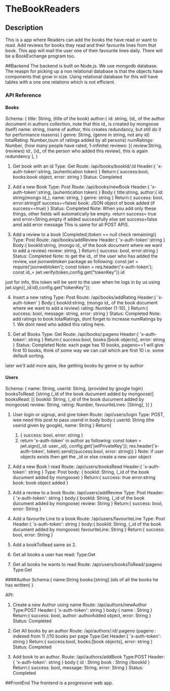 # TheBookReaders

## Description
This is a app where Readers can add the books the have read or want to read. Add reviews for books they read and their favourite lines from that book. This app will mail the user one of their favourite lines daily. There will be a BookExchange program too.

##Backend
The backend is built on Node.js. We use mongodb database. The reaspn for picking up a non relational database is that the objects have components that grow in size. Using relational database for this will have tables with a one one relations which is not efficient.

### API Reference
#### Books
Schema:
{
    title: String, (title of the book)
    author:{
        id: string, (id_ of the author document in authors collection, note that this id_ is created by mongoose itself)
        name: string, (name of author, this creates redundancy, but still do it for performance reasons)
    }
    genre: String, (genre in string, not any id)
    totalRating: Number,(sum of ratings added by all persons)
    numRatings: Number, (how many people have rated, 1-infinite)
    reviews: [{ 
        review:String, (reviews)
        id:, (id_ of the person who added this review), this is again redundency
    ], 
}

1. Get book with an id
Type: Get
Route: /api/books/bookId/:id
Header:{
    'x-auth-token':string, (auhentication token)
}
Return:{
    success:bool,
    books:book object,
    error: string
}
Status: Completed

2. Add a new Book
Type: Post
Route: /api/books/newBook
Header:{
    'x-auth-token':string, (auhentication token)
}
Body:{
    title:string,
    author:{
        id: string(mongo id_),
        name: string,
    }
    genre: string
}
Return:{
    success: bool,
    error:string(if success==false)
    book: JSON object of book added (if success==true)
}
Status: Completed
Note: When you add only these things, other fields will automatically be empty. return success= true and error=String.empty if added successfully else set success=false amd add error message This is same for all POST APIS.

3. Add a review to a book (Completed;(token == null check remaining))
Type: Post
Route: /api/books/addReview
Header:{
    'x-auth-token':string
}
Body:{
    bookId:string, (mongo id_ of the book document where we want to add a review)
    review: string,
}
Return:{
    success: bool,
    error:string
}
Status: Completed
Note: to get the id_ of the user who has added the review, use jsonwebtoken package as following:
const jwt = require('jsonwebtoken');
const token = req.header('x-auth-token');
const id_= jwt.verify(token,config.get("tokenKey")).id

just for info, this token will be sent to the user when he logs in by us using jwt.sign({_id:id},config.get("tokenKey"));

4. Insert a new rating
Type: Post
Route:  /api/books/addRating
Header:{
    'x-auth-token'
}
Body:{
    bookId:string, (mongo id_ of the book document where we want to add a review)
    rating: Number (1-10),
}
Return:{
    success: bool,
    message: string,
    error: string
}
Status: Completed
Note: add ratings to book.totalRatings, dont forget to increase numRatings by 1. We dont need who added this rating here.

5. Get all Books
Type: Get
Route: /api/books/:pageno
Header:{
    'x-auth-token': string
}
Return:{
    success:bool,
    books:[book objects],
    error: string
}
Status: Completed
Note: each page has 10 books, pageno==1 will give first 10 books, think of some way we can call which are first 10 i.e. some default sorting.

later we'll add more apis, like gettiing books by genre or by author

#### Users
Schema:
{
    name: String,
    userId: String, (provided by google login)
    booksToRead: [string (_id of the book ducument added by mongoose)]
    booksRead: [{
        bookId: String, (_id of the book ducument added by mongoose)
        review: String,
        rating: Number,
        favouriteLines: [String],
    }]
}

1. User login or signup, and give token
Route: /api/users/login
Type: POST, wee need this post to pass userid in body
body:{
    userId: String (the userid given by google),
    name: String
}
Return{
    1. {
        success: bool,
        error: string
    }
    2. return 'x-auth-token' in author as following:
    const token = jwt.sign({_id: user._id}, config.get('jwtPrivateKey'));
    res.header('x-auth-token', token).send({success:bool, error: string}) 
}
Note: if user objects exists then get the _id or else create a new user object

2. Add a new Book I read
Route: /api/users/booksRead
Header:{
    'x-auth-token': string
}
Type: Post
body: {
    bookId: String, (_id of the book ducument added by mongoose)
}
Return:{
    success: true
    error:string
    book: book object added
}

3. Add a review to a book
Route: /api/users/addReview
Type: Post
Header:{
    'x-auth-token': string
}
body:{
    bookId: String, (_id of the book ducument added by mongoose)
    review: String
}
Return:{
    success: bool,
    error: String
}

4. Add a favourite Line to a book
Route: /api/users/favouriteLine
Type: Post
Header:{
    'x-auth-token': string
}
body:{
    bookId: String, (_id of the book ducument added by mongoose)
    favouriteLine: String
}
Return:{
    success: bool,
    error: String
}


5. Add a bookToRead
    same as 2.

6. Get all books a user has read:
Type:Get

7. Get all books he wants to read
Route: /api/users/booksToRead/:pageno
Type:Get

####Author
Schema:{
    name:String
    books:[string] (ids of all the books he has written)
}

API:
1. Create a new Author using name
Route: /api/authors/newAuthor
Type:POST
Header:{
    'x-auth-token': string
}
body:{
    name : String
}
Return:{
    success: bool,
    author: authorAdded object,
    error: String
}
Status: Completed

2. Get All books by an author
Route: /api/authors/:id/:pageno
(pageno : indexed from 1)
//10 books per page
Type:Get
Header:{
    'x-auth-token': string
}
Return:{
    success:bool,
    books:[book objects],
    error: string
}
Status: Completed

3. Add book to an author.
Route: /api/authors/addBook
Type:POST
Header:{
    'x-auth-token': string
}
body:{
    id : String
    book : String //bookId
}
Return:{
    success: bool,
    message: String,
    error: String
}
Status: Completed

##FrontEnd 
The frontend is a progressive web app.